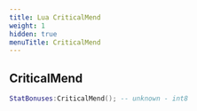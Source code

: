 ```yaml
---
title: Lua CriticalMend
weight: 1
hidden: true
menuTitle: CriticalMend
---
```

## CriticalMend
```lua
StatBonuses:CriticalMend(); -- unknown - int8
```